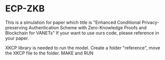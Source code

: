 # ECP-ZKB
This is a simulation for paper which title is "Enhanced Conditional Privacy-preserving Authentication Scheme with Zero-Knowledge Proofs and Blockchain for VANETs"
If your want to use ours code, please reference in your paper.

XKCP library is needed to run the model.
Create a folder "reference", move the XKCP file to the folder.
MAKE and RUN 
